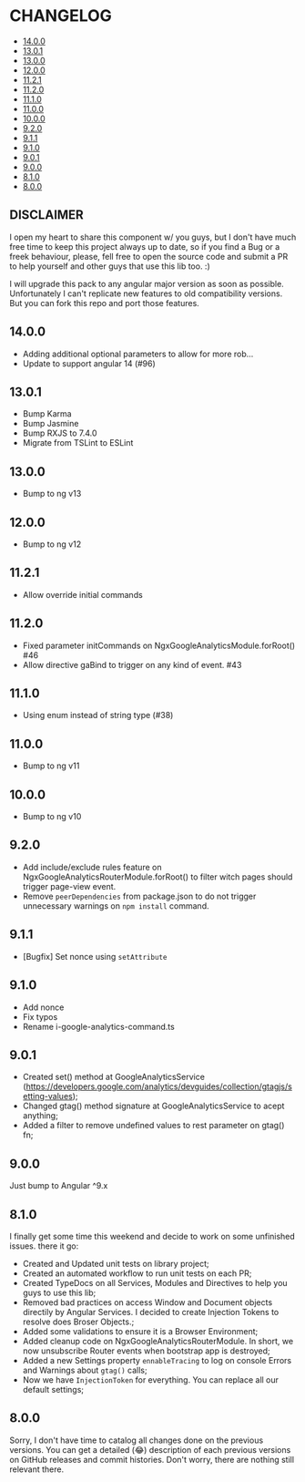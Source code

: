 # CHANGELOG

- [14.0.0](#14.0.0)
- [13.0.1](#13.0.1)
- [13.0.0](#13.0.0)
- [12.0.0](#12.0.0)
- [11.2.1](#11.2.1)
- [11.2.0](#11.2.0)
- [11.1.0](#11.1.0)
- [11.0.0](#11.0.0)
- [10.0.0](#10.0.0)
- [9.2.0](#9.2.0)
- [9.1.1](#9.1.1)
- [9.1.0](#9.1.0)
- [9.0.1](#9.0.1)
- [9.0.0](#9.0.0)
- [8.1.0](#8.1.0)
- [8.0.0](#8.0.0)

## DISCLAIMER

I open my heart to share this component w/ you guys, but I don't have much free time to keep this project always up to date, so if you find a Bug or a freek behaviour, please, fell free to open the source code and submit a PR to help yourself and other guys that use this lib too. :)

I will upgrade this pack to any angular major version as soon as possible. Unfortunately I can't replicate new features to old compatibility versions. But you can fork this repo and port those features.

## 14.0.0

- Adding additional optional parameters to allow for more rob…
- Update to support angular 14 (#96)

## 13.0.1

- Bump Karma
- Bump Jasmine
- Bump RXJS to 7.4.0
- Migrate from TSLint to ESLint

## 13.0.0

- Bump to ng v13

## 12.0.0

- Bump to ng v12

## 11.2.1

- Allow override initial commands

## 11.2.0

- Fixed parameter initCommands on NgxGoogleAnalyticsModule.forRoot() #46
- Allow directive gaBind to trigger on any kind of event. #43

## 11.1.0

- Using enum instead of string type (#38)

## 11.0.0

- Bump to ng v11

## 10.0.0

- Bump to ng v10

## 9.2.0

- Add include/exclude rules feature on NgxGoogleAnalyticsRouterModule.forRoot() to filter witch pages should trigger page-view event.
- Remove `peerDependencies` from package.json to do not trigger unnecessary warnings on `npm install` command.

## 9.1.1

- [Bugfix] Set nonce using `setAttribute`

## 9.1.0

- Add nonce
- Fix typos
- Rename i-google-analytics-command.ts

## 9.0.1

- Created set() method at GoogleAnalyticsService (https://developers.google.com/analytics/devguides/collection/gtagjs/setting-values);
- Changed gtag() method signature at GoogleAnalyticsService to acept anything;
- Added a filter to remove undefined values to rest parameter on gtag() fn;

## 9.0.0

Just bump to Angular ^9.x

## 8.1.0

I finally get some time this weekend and decide to work on some unfinished issues. there it go:

- Created and Updated unit tests on library project;
- Created an automated workflow to run unit tests on each PR;
- Created TypeDocs on all Services, Modules and Directives to help you guys to use this lib;
- Removed bad practices on access Window and Document objects directily by Angular Services. I decided to create Injection Tokens to resolve does Broser Objects.;
- Added some validations to ensure it is a Browser Environment;
- Added cleanup code on NgxGoogleAnalyticsRouterModule. In short, we now unsubscribe Router events when bootstrap app is destroyed;
- Added a new Settings property `ennableTracing` to log on console Errors and Warnings about `gtag()` calls;
- Now we have `InjectionToken` for everything. You can replace all our default settings;

## 8.0.0

Sorry, I don't have time to catalog all changes done on the previous versions. You can get a detailed (😂) description of each previous versions on GitHub releases and commit histories. Don't worry, there are nothing still relevant there.
